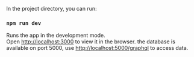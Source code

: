 In the project directory, you can run:

### `npm run dev`

Runs the app in the development mode.\
Open [http://localhost:3000](http://localhost:3000) to view it in the browser.
the database is available on port 5000, use [http://localhost:5000/graphql](http://localhost:5000/graphql) to access data.
